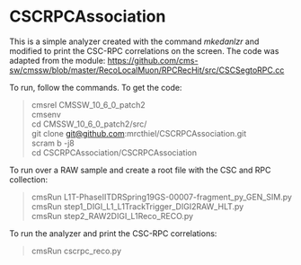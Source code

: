 # CSCRPCAssociation

This is a simple analyzer created with the command *mkedanlzr* and modified to print the CSC-RPC correlations on the screen. The code was adapted from the module:
https://github.com/cms-sw/cmssw/blob/master/RecoLocalMuon/RPCRecHit/src/CSCSegtoRPC.cc

To run, follow the commands.
To get the code:
> cmsrel CMSSW_10_6_0_patch2\
> cmsenv\
> cd CMSSW_10_6_0_patch2/src/\
> git clone git@github.com:mrcthiel/CSCRPCAssociation.git\
> scram b -j8\
> cd CSCRPCAssociation/CSCRPCAssociation

To run over a RAW sample and create a root file with the CSC and RPC collection:
>cmsRun L1T-PhaseIITDRSpring19GS-00007-fragment_py_GEN_SIM.py\
>cmsRun step1_DIGI_L1_L1TrackTrigger_DIGI2RAW_HLT.py\
>cmsRun step2_RAW2DIGI_L1Reco_RECO.py 

To run the analyzer and print the CSC-RPC correlations:
>cmsRun cscrpc_reco.py
